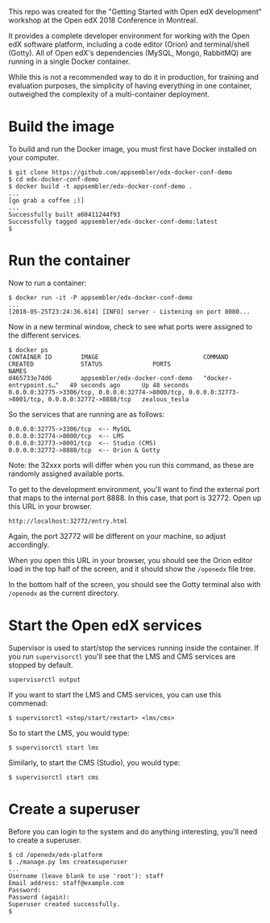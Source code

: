 This repo was created for the "Getting Started with Open edX development" workshop at the Open edX 2018 Conference in Montreal.

It provides a complete developer environment for working with the Open edX software platform, including a code editor (Orion) and terminal/shell (Gotty).
All of Open edX's dependencies (MySQL, Mongo, RabbitMQ) are running in a single Docker container. 

While this is not a recommended way to do it in production, for training and evaluation purposes, the simplicity of having everything in one container, outweighed the complexity of a multi-container deployment.

# Build the image

To build and run the Docker image, you must first have Docker installed on your computer.

```
$ git clone https://github.com/appsembler/edx-docker-conf-demo
$ cd edx-docker-conf-demo
$ docker build -t appsembler/edx-docker-conf-demo .
...
[go grab a coffee ;)]
...
Successfully built a60411244f93
Successfully tagged appsembler/edx-docker-conf-demo:latest
$
```

# Run the container

Now to run a container:

```
$ docker run -it -P appsembler/edx-docker-conf-demo
...
[2018-05-25T23:24:36.614] [INFO] server - Listening on port 8080...
```

Now in a new terminal window, check to see what ports were assigned to the different services.

```
$ docker ps
CONTAINER ID        IMAGE                             COMMAND                  CREATED             STATUS              PORTS                                                                                                NAMES
d465733e74d6        appsembler/edx-docker-conf-demo   "docker-entrypoint.s…"   49 seconds ago      Up 48 seconds       0.0.0.0:32775->3306/tcp, 0.0.0.0:32774->8000/tcp, 0.0.0.0:32773->8001/tcp, 0.0.0.0:32772->8888/tcp   zealous_tesla
```

So the services that are running are as follows:

```
0.0.0.0:32775->3306/tcp  <-- MySQL
0.0.0.0:32774->8000/tcp  <-- LMS
0.0.0.0:32773->8001/tcp  <-- Studio (CMS)
0.0.0.0:32772->8888/tcp  <-- Orion & Gotty
```

Note: the 32xxx ports will differ when you run this command, as these are randomly assigned available ports.

To get to the development environment, you'll want to find the external port that maps to the internal port 8888. In this case, that port is 32772. Open up this URL in your browser.

```
http://localhost:32772/entry.html
```

Again, the port 32772 will be different on your machine, so adjust accordingly.

When you open this URL in your browser, you should see the Orion editor load in the top half of the screen, and it should show the `/openedx` file tree.

In the bottom half of the screen, you should see the Gotty terminal also with `/openedx` as the current directory.

# Start the Open edX services

Supervisor is used to start/stop the services running inside the container. If you run `supervisorctl` you'll see that the LMS and CMS services are stopped by default.

```
supervisorctl output
```

If you want to start the LMS and CMS services, you can use this commenad:

```
$ supervisorctl <stop/start/restart> <lms/cms>
```

So to start the LMS, you would type:

```
$ supervisorctl start lms
```

Similarly, to start the CMS (Studio), you would type:

```
$ supervisorctl start cms
```

# Create a superuser

Before you can login to the system and do anything interesting, you'll need to create a superuser.

```
$ cd /openedx/edx-platform
$ ./manage.py lms createsuperuser
...
Username (leave blank to use 'root'): staff
Email address: staff@example.com
Password:
Password (again):
Superuser created successfully.
$
```
